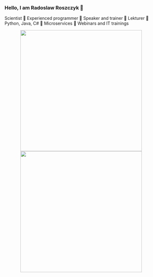 ### Hello, I am Radoslaw Roszczyk 👋


Scientist 🔸 Experienced programmer 🔸 Speaker and trainer 🔸 Lekturer 🔸 Python, Java, C# 🔸 Microservices 🔸  Webinars and IT trainings


<p align="center">
  <img width="400px" src="https://github-readme-stats.vercel.app/api?username=rroszczyk" />
  <img width="400px" src="https://github-readme-streak-stats.herokuapp.com/?user=rroszczyk" />
</p>
  
<!--
**rroszczyk/rroszczyk** is a ✨ _special_ ✨ repository because its `README.md` (this file) appears on your GitHub profile.

Here are some ideas to get you started:

- 🔭 I’m currently working on ...
- 🌱 I’m currently learning ...
- 👯 I’m looking to collaborate on ...
- 🤔 I’m looking for help with ...
- 💬 Ask me about ...
- 📫 How to reach me: ...
- 😄 Pronouns: ...
- ⚡ Fun fact: ...
-->
